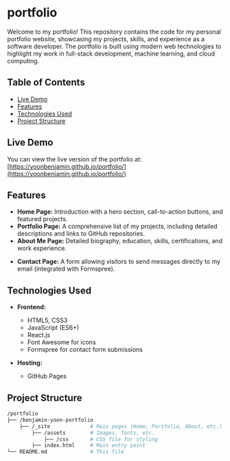 # portfolio

Welcome to my portfolio! This repository contains the code for my personal portfolio website, showcasing my projects, skills, and experience as a software developer. The portfolio is built using modern web technologies to highlight my work in full-stack development, machine learning, and cloud computing.

## Table of Contents
- [Live Demo](#live-demo)
- [Features](#features)
- [Technologies Used](#technologies-used)
- [Project Structure](#project-structure)

## Live Demo
You can view the live version of the portfolio at:  
[https://yoonbenjamin.github.io/portfolio/](https://yoonbenjamin.github.io/portfolio/)

## Features
- **Home Page:** Introduction with a hero section, call-to-action buttons, and featured projects.
- **Portfolio Page:** A comprehensive list of my projects, including detailed descriptions and links to GitHub repositories.
- **About Me Page:** Detailed biography, education, skills, certifications, and work experience.
<!-- - **Blog Page:** A section for technical blog articles and tutorials (optional, if included). -->
- **Contact Page:** A form allowing visitors to send messages directly to my email (integrated with Formspree).

## Technologies Used
- **Frontend:**
  - HTML5, CSS3
  - JavaScript (ES6+)
  - React.js
  - Font Awesome for icons
  - Formspree for contact form submissions

- **Hosting:**
  - GitHub Pages

## Project Structure

```bash
/portfolio
├── /benjamin-yoon-portfolio
    ├── /_site             # Main pages (Home, Portfolio, About, etc.)
        ├── /assets        # Images, fonts, etc.
            ├── /css       # CSS file for styling
        ├── index.html     # Main entry point
└── README.md              # This file
